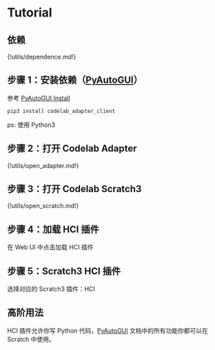 # Tutorial

## 依赖

{!utils/dependence.md!}



## 步骤 1：安装依赖（[PyAutoGUI](https://pyautogui.readthedocs.io/en/latest/index.html)）
参考 [PyAutoGUI Install](https://pyautogui.readthedocs.io/en/latest/install.html)

`pip3 install codelab_adapter_client`

ps: 使用 Python3

## 步骤 2：打开 Codelab Adapter

{!utils/open_adapter.md!}

## 步骤 3：打开 Codelab Scratch3

{!utils/open_scratch.md!}

## 步骤 4：加载 HCI 插件

在 Web UI 中点击加载 HCI 插件

## 步骤 5：Scratch3 HCI 插件

选择对应的 Scratch3 插件：HCI

## 高阶用法
HCI 插件允许你写 Python 代码，[PyAutoGUI](https://pyautogui.readthedocs.io/en/latest/index.html) 文档中的所有功能你都可以在 Scratch 中使用。
